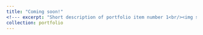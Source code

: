 ```yaml
---
title: "Coming soon!"
<!--- excerpt: "Short description of portfolio item number 1<br/><img src='/images/500x300.png'>" ---> 
collection: portfolio 
---
```

